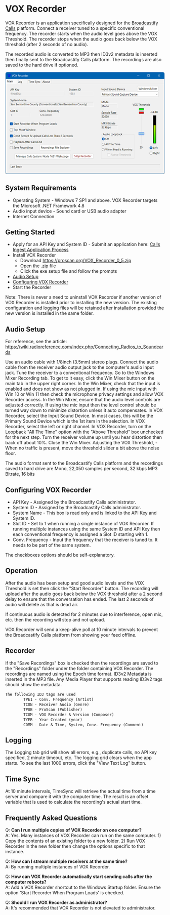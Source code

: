 # VOX Recorder

VOX Recorder is an application specifically designed for the [Broadcastify Calls](https://www.broadcastify.com/calls/) platform. Connect a receiver tuned to a specific conventional frequency.
The recorder starts when the audio level goes above the VOX Threshold. The recorder stops when the audio goes back below the VOX threshold (after 2 seconds of no audio).

The recorded audio is converted to MP3 then ID3v2 metadata is inserted then finally sent to the Broadcastify Calls platform. The recordings are also saved to the hard drive if optioned.

![Screenshot](vox_recorder.png)

## System Requirements
- Operating System - Windows 7 SP1 and above. VOX Recorder targets the Microsoft .NET Framework 4.8
- Audio input device - Sound card or USB audio adapter
- Internet Connection

## Getting Started
- Apply for an API Key and System ID - Submit an application here: [Calls Ingest Application Process](https://www.broadcastify.com/apply/calls)
- Install VOX Recorder
  - Download https://proscan.org/VOX_Recorder_0_5.zip
  - Open the .zip file
  - Click the exe setup file and follow the prompts
- [Audio Setup](#audio-setup)
- [Configuring VOX Recorder](#configuring-vox-recorder)
- Start the Recorder

Note:
There is never a need to uninstall VOX Recorder if another version of VOX Recorder is installed prior to installing the new version.  The existing configuration and logging files will be retained after installation provided the new version is installed in the same folder.

## Audio Setup
For reference, see the article: https://wiki.radioreference.com/index.php/Connecting_Radios_to_Soundcards

Use an audio cable with 1/8inch (3.5mm) stereo plugs. Connect the audio cable from the receiver audio output jack to the computer's audio input jack.
Tune the receiver to a conventional frequency.
Go to the Windows Mixer Recording tab. To get to it easy, click the Win Mixer button on the main tab in the upper right corner.
In the Win Mixer, check that the input is enabled and does not show as not plugged in.
If using the mic input with Win 10 or Win 11 then check the microphone privacy settings and allow VOX Recorder access.
In the Win Mixer, ensure that the audio level controls are adjusted correctly. If using the mic input then the level control should be turned way down to minimize distortion unless it auto compensates.
In VOX Recorder, select the Input Sound Device. In most cases, this will be the Primary Sound Device which is the 1st item in the selection.
In VOX Recorder, select the left or right channel.
In VOX Recorder, turn on the Loopback "All The Time" option with the "Above Threshold" box unchecked for the next step.
Turn the receiver volume up until you hear distortion then back off about 10%.
Close the Win Mixer.
Adjusting the VOX Threshold,  - When no traffic is present, move the threshold slider a bit above the noise floor.

The audio format sent to the Broadcastify Calls platform and the recordings saved to hard drive are Mono, 22,050 samples per second, 32 kbps MP3 Bitrate, 16 bits

## Configuring VOX Recorder

- API Key - Assigned by the Broadcastify Calls administrator.
- System ID - Assigned by the Broadcastify Calls administrator.
- System Name - This box is read only and is linked to the API Key and System ID.
- Slot ID - Set to 1 when running a single instance of VOX Recorder. If running multiple instances using the same System ID and API Key then each conventional frequency is assigned a Slot ID starting with 1.
- Conv. Frequency - Input the frequency that the receiver is tuned to. It needs to be part of the same system.

The checkboxes options should be self-explanatory.

## Operation
After the audio has been setup and good audio levels and the VOX Threshold is set then click the "Start Recorder" button. 
The recording will upload after the audio goes back below the VOX threshold after a 2 second delay to ensure that the conversation has ended. The last 2 seconds of audio will delete as that is dead air.

If continuous audio is detected for 2 minutes due to interference, open mic, etc. then the recording will stop and not upload.

VOX Recorder will send a keep-alive poll at 10 minute intervals to prevent the Broadcastify Calls platform from showing your feed offline.

## Recorder
If the "Save Recordings" box is checked then the recordings are saved to the "Recordings" folder under the folder containing VOX Recorder.
The recordings are named using the Epoch time format.
ID3v2 Metadata is inserted in the MP3 file. Any Media Player that supports reading ID3v2 tags should show the metadata.
```
The following ID3 tags are used
        TPE1 - Conv. Frequency (Artist)
        TCON - Receiver Audio (Genre)
        TPUB - ProScan (Publisher)
        TCOM - VOX Recorder & Version (Composer)
        TYER - Year Created (year)
        COMM - Date & Time, System, Conv. Frequency (Comment)
```
## Logging
The Logging tab grid will show all errors, e.g., duplicate calls, no API key specified, 2 minute timeout, etc. The logging grid clears when the app starts. To see the last 1000 errors, click the "View Text Log" button.

## Time Sync
At 10 minute intervals, TimeSync will retrieve the actual time from a time server and compare it with the computer time. The result is an offset variable that is used to calculate the recording's actual start time. 

## Frequently Asked Questions

Q: <b>Can I run multiple copies of VOX Recorder on one computer?</b><br>
A: Yes.  Many instances of VOX Recorder can run on the same computer.  1) Copy the contents of an existing folder to a new folder.  2) Run VOX Recorder in the new folder then change the options specific to that instance.<br>

Q: <b>How can I stream multiple receivers at the same time?</b><br>
A: By running multiple instances of VOX Recorder.<br>

Q: <b>How can VOX Recorder automatically start sending calls after the computer reboots?</b><br>
A: Add a VOX Recorder shortcut to the Windows Startup folder.  Ensure the option 'Start Recorder When Program Loads' is checked.<br>

Q: <b>Should I run VOX Recorder as administrator?</b><br>
A: It's recommended that VOX Recorder is not elevated to administrator.<br>
